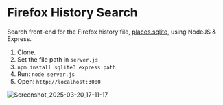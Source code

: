 # Firefox History Search
Search front-end for the Firefox history file, [places.sqlite](https://en.wikiversity.org/wiki/Firefox/Browsing_history_database), using NodeJS & Express.

1. Clone.
2. Set the file path in `server.js`
3. `npm install sqlite3 express path`
4. Run: `node server.js`
5. Open: `http://localhost:3000`

![Screenshot_2025-03-20_17-11-17](https://github.com/user-attachments/assets/bad77817-923f-4278-9e04-16bb15f92b5f)
